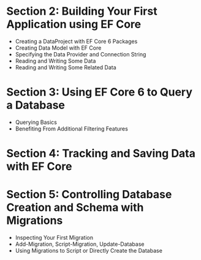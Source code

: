 # Section 2: Building Your First Application using EF Core
* Creating a DataProject with EF Core 6 Packages
* Creating Data Model with EF Core
* Specifying the Data Provider and Connection String
* Reading and Writing Some Data
* Reading and Writing Some Related Data
# Section 3: Using EF Core 6 to Query a Database
* Querying Basics
* Benefiting From Additional Filtering Features
# Section 4: Tracking and Saving Data with EF Core
# Section 5: Controlling Database Creation and Schema with Migrations
* Inspecting Your First Migration
* Add-Migration, Script-Migration, Update-Database
* Using Migrations to Script or Directly Create the Database
